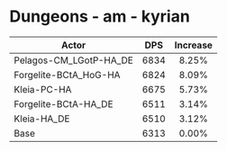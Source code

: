 # Dungeons - am - kyrian
| Actor | DPS | Increase |
|---|:---:|:---:|
|Pelagos-CM_LGotP-HA_DE|6834|8.25%|
|Forgelite-BCtA_HoG-HA|6824|8.09%|
|Kleia-PC-HA|6675|5.73%|
|Forgelite-BCtA-HA_DE|6511|3.14%|
|Kleia-HA_DE|6510|3.12%|
|Base|6313|0.00%|
